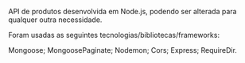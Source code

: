 API de produtos desenvolvida em Node.js, podendo ser alterada para qualquer outra necessidade. 

Foram usadas as seguintes tecnologias/bibliotecas/frameworks:

Mongoose;
MongoosePaginate;
Nodemon;
Cors;
Express;
RequireDir.
